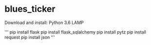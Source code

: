 # blues_ticker

Download and install:
Python 3.6
LAMP

'''
pip install flask
pip install flask_sqlalchemy
pip install pytz
pip install request
pip install json
'''

